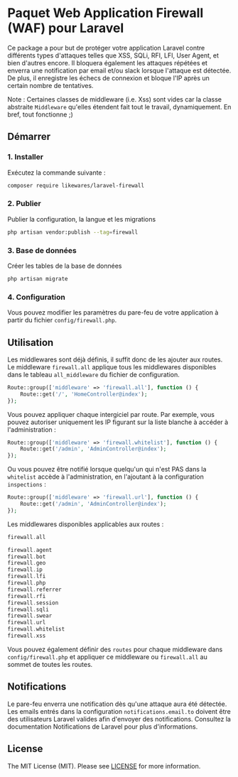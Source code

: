 # Paquet Web Application Firewall (WAF) pour Laravel

Ce package a pour but de protéger votre application Laravel contre différents types d'attaques telles que XSS, SQLi, RFI, LFI, User Agent, et bien d'autres encore. Il bloquera également les attaques répétées et enverra une notification par email et/ou slack lorsque l'attaque est détectée. De plus, il enregistre les échecs de connexion et bloque l'IP après un certain nombre de tentatives.

Note : Certaines classes de middleware (i.e. Xss) sont vides car la classe abstraite `Middleware` qu'elles étendent fait tout le travail, dynamiquement. En bref, tout fonctionne ;)

## Démarrer

### 1. Installer

Exécutez la commande suivante :

```bash
composer require likewares/laravel-firewall
```

### 2. Publier

Publier la configuration, la langue et les migrations

```bash
php artisan vendor:publish --tag=firewall
```

### 3. Base de données

Créer les tables de la base de données

```bash
php artisan migrate
```

### 4. Configuration

Vous pouvez modifier les paramètres du pare-feu de votre application à partir du fichier `config/firewall.php`.

## Utilisation

Les middlewares sont déjà définis, il suffit donc de les ajouter aux routes. Le middleware `firewall.all` applique tous les middlewares disponibles dans le tableau `all_middleware` du fichier de configuration.

```php
Route::group(['middleware' => 'firewall.all'], function () {
    Route::get('/', 'HomeController@index');
});
```

Vous pouvez appliquer chaque intergiciel par route. Par exemple, vous pouvez autoriser uniquement les IP figurant sur la liste blanche à accéder à l'administration :

```php
Route::group(['middleware' => 'firewall.whitelist'], function () {
    Route::get('/admin', 'AdminController@index');
});
```

Ou vous pouvez être notifié lorsque quelqu'un qui n'est PAS dans la `whitelist` accède à l'administration, en l'ajoutant à la configuration `inspections` :

```php
Route::group(['middleware' => 'firewall.url'], function () {
    Route::get('/admin', 'AdminController@index');
});
```

Les middlewares disponibles applicables aux routes :

```php
firewall.all

firewall.agent
firewall.bot
firewall.geo
firewall.ip
firewall.lfi
firewall.php
firewall.referrer
firewall.rfi
firewall.session
firewall.sqli
firewall.swear
firewall.url
firewall.whitelist
firewall.xss
```

Vous pouvez également définir des `routes` pour chaque middleware dans `config/firewall.php` et appliquer ce middleware ou `firewall.all` au sommet de toutes les routes.

## Notifications

Le pare-feu enverra une notification dès qu'une attaque aura été détectée. Les emails entrés dans la configuration `notifications.email.to` doivent être des utilisateurs Laravel valides afin d'envoyer des notifications. Consultez la documentation Notifications de Laravel pour plus d'informations.

## License

The MIT License (MIT). Please see [LICENSE](LICENSE.md) for more information.
